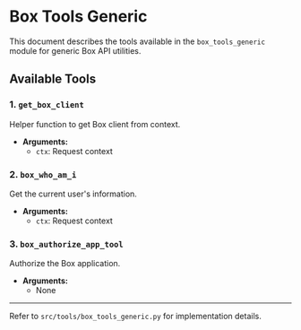 # Box Tools Generic

This document describes the tools available in the `box_tools_generic` module for generic Box API utilities.

## Available Tools

### 1. `get_box_client`
Helper function to get Box client from context.
- **Arguments:**
  - `ctx`: Request context

### 2. `box_who_am_i`
Get the current user's information.
- **Arguments:**
  - `ctx`: Request context

### 3. `box_authorize_app_tool`
Authorize the Box application.
- **Arguments:**
  - None

---

Refer to `src/tools/box_tools_generic.py` for implementation details.